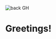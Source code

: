 ![back GH](https://github.com/danyrov/danyrov/assets/172612747/fdda5526-3c93-41f6-8b2e-f29326918eee)
# Greetings!


